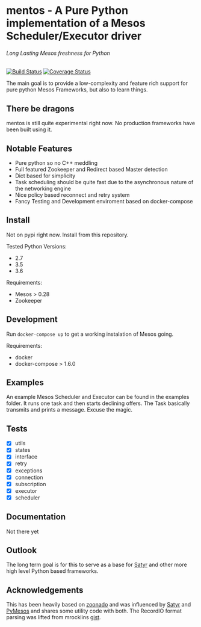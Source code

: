 
# mentos - A Pure Python implementation of a Mesos Scheduler/Executor driver
###### Long Lasting Mesos freshness for Python

[![Build Status](https://travis-ci.org/daskos/mentos.svg?branch=master)](https://travis-ci.org/daskos/mentos)
[![Coverage Status](https://coveralls.io/repos/github/daskos/mentos/badge.svg)](https://coveralls.io/github/daskos/mentos)

The main goal is to provide a low-complexity and feature rich support for pure python Mesos Frameworks, but also to learn things.

## There be dragons
mentos is still quite experimental right now. No production frameworks have been built using it.

## Notable Features

- Pure python so no C++ meddling
- Full featured Zookeeper and Redirect based Master detection
- Dict based for simplicity
- Task scheduling should be quite fast due to the asynchronous nature of the networking engine
- Nice policy based reconnect and retry system
- Fancy Testing and Development enviroment based on docker-compose

## Install

Not on pypi right now. Install from this repository.

Tested Python Versions:
- 2.7
- 3.5
- 3.6

Requirements:
- Mesos > 0.28
- Zookeeper


## Development
Run `docker-compose up` to get a working instalation of Mesos going.

Requirements:
- docker
- docker-compose > 1.6.0


## Examples
An example Mesos Scheduler and Executor can be found in the examples folder. It runs one task and then starts declining offers. The Task basically transmits and prints a message. Excuse the magic.

## Tests
- [x] utils
- [x] states
- [x] interface
- [x] retry
- [x] exceptions
- [x] connection
- [x] subscription
- [x] executor
- [x] scheduler

## Documentation
Not there yet

## Outlook
The long term goal is for this to serve as a base for [Satyr](https://github.com/lensacom/satyr) and other more high level Python based frameworks.

## Acknowledgements
This has been heavily based on [zoonado](https://github.com/wglass/zoonado) and was influenced by [Satyr](https://github.com/lensacom/satyr) and [PyMesos](https://github.com/douban/pymesos) and shares some utility code with both.
The RecordIO format parsing was lifted from mrocklins [gist](https://gist.github.com/mrocklin/72cfd17a9f097e7880730d66cbde16a0).
